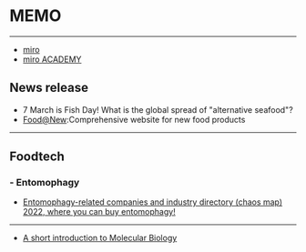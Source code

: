 # __MEMO__  
_ _ _  
* [miro](https://miro.com/ja/index/)
* [miro ACADEMY](https://academy.miro.com/)

## __News release__  
* 7 March is Fish Day! What is the global spread of "alternative seafood"?  
* [Food@New](http://foodsnews.com/):Comprehensive website for new food products
_ _ _  

## __Foodtech__  
### - __Entomophagy__   
* [Entomophagy-related companies and industry directory (chaos map) 2022, where you can buy entomophagy!](https://semitama.jp/column/3287/)  
_ _ _  

* [A short introduction to Molecular Biology](http://biohackacademy.github.io/bha6/class/3/pdf/3.1%20Molecular%20Biology.pdf)  
